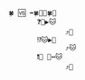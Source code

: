 ﻿```
🍀 🆚 ➡️🍀🐶📌🍀🐱
       ❓🐶▶️🐱
              ⤴️🐶
       ⁉️🐱▶️🐶
              ⤴️🐱
       ❗️💭 🐶↔️🐱
              ⤴️🚫
```